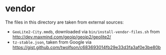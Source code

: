 # vendor
The files in this directory are taken from external sources:

- `GeoLite2-City.mmdb`, downloaded via `bin/install-vendor-files.sh` from http://dev.maxmind.com/geoip/geoip2/geolite2/
- `tz-stable.json`, taken from Google via https://gist.github.com/twolfson/c683693014fb29e33d3fa3af0e3be80b
